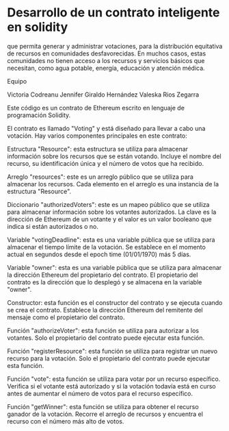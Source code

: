 # Desarrollo de un contrato inteligente en solidity
que permita generar y administrar votaciones, para la distribución equitativa de recursos en comunidades desfavorecidas. En muchos casos, estas comunidades no tienen acceso a los recursos y servicios básicos que necesitan, como agua potable, energía, educación y atención médica.

Equipo

Victoria Codreanu
Jennifer Giraldo Hernández
Valeska Rios Zegarra

Este código es un contrato de Ethereum escrito en lenguaje de programación Solidity.

El contrato es llamado "Voting" y está diseñado para llevar a cabo una votación. Hay varios componentes principales en este contrato:

Estructura "Resource": esta estructura se utiliza para almacenar información sobre los recursos que se están votando. Incluye el nombre del recurso, su identificación única y el número de votos que ha recibido.

Arreglo "resources": este es un arreglo público que se utiliza para almacenar los recursos. Cada elemento en el arreglo es una instancia de la estructura "Resource".

Diccionario "authorizedVoters": este es un mapeo público que se utiliza para almacenar información sobre los votantes autorizados. La clave es la dirección de Ethereum de un votante y el valor es un valor booleano que indica si están autorizados o no.

Variable "votingDeadline": esta es una variable pública que se utiliza para almacenar el tiempo límite de la votación. Se establece en el momento actual en segundos desde el epoch time (01/01/1970) más 5 días.

Variable "owner": esta es una variable pública que se utiliza para almacenar la dirección Ethereum del propietario del contrato. El propietario del contrato es la dirección que lo desplegó y se almacena en la variable "owner".

Constructor: esta función es el constructor del contrato y se ejecuta cuando se crea el contrato. Establece la dirección Ethereum del remitente del mensaje como el propietario del contrato.

Función "authorizeVoter": esta función se utiliza para autorizar a los votantes. Solo el propietario del contrato puede ejecutar esta función.

Función "registerResource": esta función se utiliza para registrar un nuevo recurso para la votación. Solo el propietario del contrato puede ejecutar esta función.

Función "vote": esta función se utiliza para votar por un recurso específico. Verifica si el votante está autorizado y si la votación todavía está en curso antes de aumentar el número de votos para el recurso específico.

Función "getWinner": esta función se utiliza para obtener el recurso ganador de la votación. Recorre el arreglo de recursos y encuentra el recurso con el número más alto de votos.
